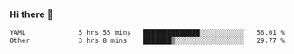 ### Hi there 👋

<!--
**yeya24/yeya24** is a ✨ _special_ ✨ repository because its `README.md` (this file) appears on your GitHub profile.

Here are some ideas to get you started:

- 🔭 I’m currently working on ...
- 🌱 I’m currently learning ...
- 👯 I’m looking to collaborate on ...
- 🤔 I’m looking for help with ...
- 💬 Ask me about ...
- 📫 How to reach me: ...
- 😄 Pronouns: ...
- ⚡ Fun fact: ...
-->

<!--START_SECTION:waka-->

```text
YAML             5 hrs 55 mins   ██████████████░░░░░░░░░░░   56.01 %
Other            3 hrs 8 mins    ███████▒░░░░░░░░░░░░░░░░░   29.77 %
```

<!--END_SECTION:waka-->
